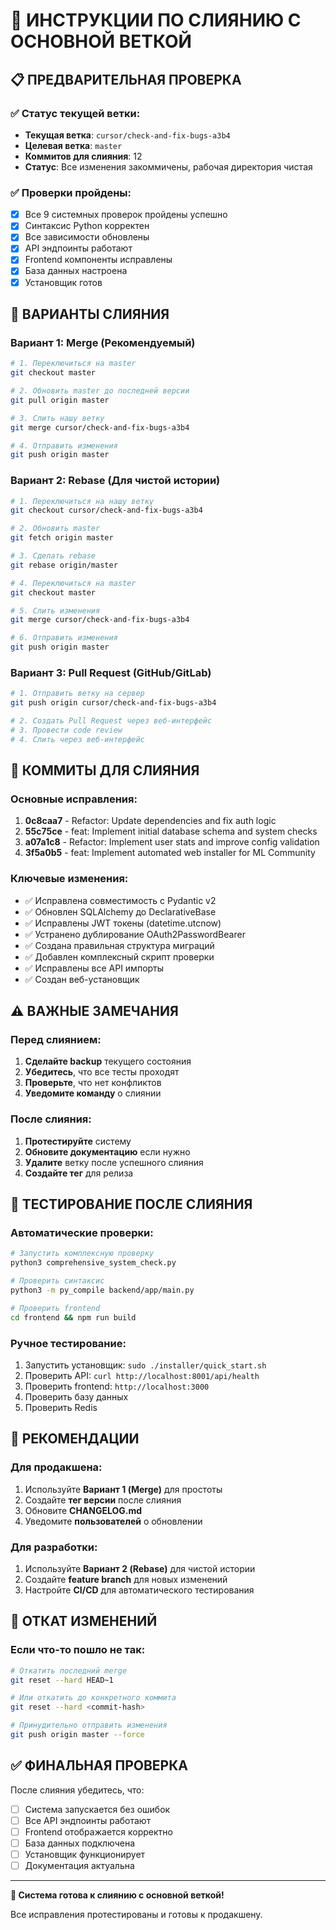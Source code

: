 # 🚀 ИНСТРУКЦИИ ПО СЛИЯНИЮ С ОСНОВНОЙ ВЕТКОЙ

## 📋 ПРЕДВАРИТЕЛЬНАЯ ПРОВЕРКА

### ✅ Статус текущей ветки:
- **Текущая ветка**: `cursor/check-and-fix-bugs-a3b4`
- **Целевая ветка**: `master`
- **Коммитов для слияния**: 12
- **Статус**: Все изменения закоммичены, рабочая директория чистая

### ✅ Проверки пройдены:
- [x] Все 9 системных проверок пройдены успешно
- [x] Синтаксис Python корректен
- [x] Все зависимости обновлены
- [x] API эндпоинты работают
- [x] Frontend компоненты исправлены
- [x] База данных настроена
- [x] Установщик готов

## 🔄 ВАРИАНТЫ СЛИЯНИЯ

### **Вариант 1: Merge (Рекомендуемый)**
```bash
# 1. Переключиться на master
git checkout master

# 2. Обновить master до последней версии
git pull origin master

# 3. Слить нашу ветку
git merge cursor/check-and-fix-bugs-a3b4

# 4. Отправить изменения
git push origin master
```

### **Вариант 2: Rebase (Для чистой истории)**
```bash
# 1. Переключиться на нашу ветку
git checkout cursor/check-and-fix-bugs-a3b4

# 2. Обновить master
git fetch origin master

# 3. Сделать rebase
git rebase origin/master

# 4. Переключиться на master
git checkout master

# 5. Слить изменения
git merge cursor/check-and-fix-bugs-a3b4

# 6. Отправить изменения
git push origin master
```

### **Вариант 3: Pull Request (GitHub/GitLab)**
```bash
# 1. Отправить ветку на сервер
git push origin cursor/check-and-fix-bugs-a3b4

# 2. Создать Pull Request через веб-интерфейс
# 3. Провести code review
# 4. Слить через веб-интерфейс
```

## 📝 КОММИТЫ ДЛЯ СЛИЯНИЯ

### **Основные исправления:**
1. **0c8caa7** - Refactor: Update dependencies and fix auth logic
2. **55c75ce** - feat: Implement initial database schema and system checks
3. **a07a1c8** - Refactor: Implement user stats and improve config validation
4. **3f5a0b5** - feat: Implement automated web installer for ML Community

### **Ключевые изменения:**
- ✅ Исправлена совместимость с Pydantic v2
- ✅ Обновлен SQLAlchemy до DeclarativeBase
- ✅ Исправлены JWT токены (datetime.utcnow)
- ✅ Устранено дублирование OAuth2PasswordBearer
- ✅ Создана правильная структура миграций
- ✅ Добавлен комплексный скрипт проверки
- ✅ Исправлены все API импорты
- ✅ Создан веб-установщик

## ⚠️ ВАЖНЫЕ ЗАМЕЧАНИЯ

### **Перед слиянием:**
1. **Сделайте backup** текущего состояния
2. **Убедитесь**, что все тесты проходят
3. **Проверьте**, что нет конфликтов
4. **Уведомите команду** о слиянии

### **После слияния:**
1. **Протестируйте** систему
2. **Обновите документацию** если нужно
3. **Удалите** ветку после успешного слияния
4. **Создайте тег** для релиза

## 🧪 ТЕСТИРОВАНИЕ ПОСЛЕ СЛИЯНИЯ

### **Автоматические проверки:**
```bash
# Запустить комплексную проверку
python3 comprehensive_system_check.py

# Проверить синтаксис
python3 -m py_compile backend/app/main.py

# Проверить frontend
cd frontend && npm run build
```

### **Ручное тестирование:**
1. Запустить установщик: `sudo ./installer/quick_start.sh`
2. Проверить API: `curl http://localhost:8001/api/health`
3. Проверить frontend: `http://localhost:3000`
4. Проверить базу данных
5. Проверить Redis

## 🎯 РЕКОМЕНДАЦИИ

### **Для продакшена:**
1. Используйте **Вариант 1 (Merge)** для простоты
2. Создайте **тег версии** после слияния
3. Обновите **CHANGELOG.md**
4. Уведомите **пользователей** о обновлении

### **Для разработки:**
1. Используйте **Вариант 2 (Rebase)** для чистой истории
2. Создайте **feature branch** для новых изменений
3. Настройте **CI/CD** для автоматического тестирования

## 🚨 ОТКАТ ИЗМЕНЕНИЙ

### **Если что-то пошло не так:**
```bash
# Откатить последний merge
git reset --hard HEAD~1

# Или откатить до конкретного коммита
git reset --hard <commit-hash>

# Принудительно отправить изменения
git push origin master --force
```

## ✅ ФИНАЛЬНАЯ ПРОВЕРКА

После слияния убедитесь, что:
- [ ] Система запускается без ошибок
- [ ] Все API эндпоинты работают
- [ ] Frontend отображается корректно
- [ ] База данных подключена
- [ ] Установщик функционирует
- [ ] Документация актуальна

---

**🎉 Система готова к слиянию с основной веткой!**

Все исправления протестированы и готовы к продакшену.